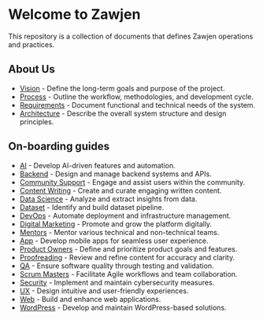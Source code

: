 # Welcome to Zawjen
This repository is a collection of documents that defines Zawjen operations and practices.

## About Us

- [Vision](vision/welcome.md) - Define the long-term goals and purpose of the project.  
- [Process](process/welcome.md) - Outline the workflow, methodologies, and development cycle.  
- [Requirements](requirements/welcome.md) - Document functional and technical needs of the system.  
- [Architecture](architecture/welcome.md) - Describe the overall system structure and design principles.  

## On-boarding guides

- [AI](./vision/team/on-boarding/ai.md) - Develop AI-driven features and automation.  
- [Backend](./vision/team/on-boarding/backend.md) - Design and manage backend systems and APIs.  
- [Community Support](./vision/team/on-boarding/community-support.md) - Engage and assist users within the community.  
- [Content Writing](./vision/team/on-boarding/content-writing.md) - Create and curate engaging written content.  
- [Data Science](./vision/team/on-boarding/data-science.md) - Analyze and extract insights from data.  
- [Dataset](./vision/team/on-boarding/dataset.md) - Identify and build dataset pipeline.  
- [DevOps](./vision/team/on-boarding/devops.md) - Automate deployment and infrastructure management.  
- [Digital Marketing](./vision/team/on-boarding/digital-marketing.md) - Promote and grow the platform digitally.  
- [Mentors](./vision/team/on-boarding/mentors.md) - Mentor various technical and non-technical teams.  
- [App](./vision/team/on-boarding/app.md) - Develop mobile apps for seamless user experience.  
- [Product Owners](./vision/team/on-boarding/product-owners.md) - Define and prioritize product goals and features.  
- [Proofreading](./vision/team/on-boarding/proofreading.md) - Review and refine content for accuracy and clarity.  
- [QA](./vision/team/on-boarding/qa.md) - Ensure software quality through testing and validation.  
- [Scrum Masters](./vision/team/on-boarding/scrum-masters.md) - Facilitate Agile workflows and team collaboration.  
- [Security](./vision/team/on-boarding/security.md) - Implement and maintain cybersecurity measures.  
- [UX](./vision/team/on-boarding/ux.md) - Design intuitive and user-friendly experiences.  
- [Web](./vision/team/on-boarding/web.md) - Build and enhance web applications.  
- [WordPress](./vision/team/on-boarding/wordpress.md) - Develop and maintain WordPress-based solutions.  

